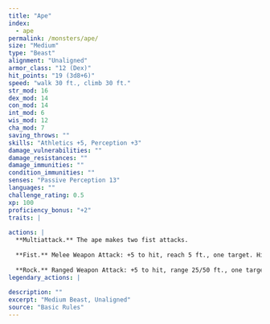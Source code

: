 ```yaml
---
title: "Ape"
index:
  - ape
permalink: /monsters/ape/
size: "Medium"
type: "Beast"
alignment: "Unaligned"
armor_class: "12 (Dex)"
hit_points: "19 (3d8+6)"
speed: "walk 30 ft., climb 30 ft."
str_mod: 16
dex_mod: 14
con_mod: 14
int_mod: 6
wis_mod: 12
cha_mod: 7
saving_throws: ""
skills: "Athletics +5, Perception +3"
damage_vulnerabilities: ""
damage_resistances: ""
damage_immunities: ""
condition_immunities: ""
senses: "Passive Perception 13"
languages: ""
challenge_rating: 0.5
xp: 100
proficiency_bonus: "+2"
traits: |
  
actions: |
  **Multiattack.** The ape makes two fist attacks.
  
  **Fist.** Melee Weapon Attack: +5 to hit, reach 5 ft., one target. Hit: 6 (1d6 + 3) bludgeoning damage.
  
  **Rock.** Ranged Weapon Attack: +5 to hit, range 25/50 ft., one target. Hit: 6 (1d6 + 3) bludgeoning damage.  
legendary_actions: |
  
description: ""
excerpt: "Medium Beast, Unaligned"
source: "Basic Rules"
---
```

